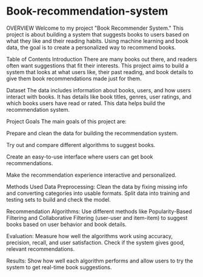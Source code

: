# Book-recommendation-system
OVERVIEW 
Welcome to my project "Book Recommender System." This project is about building a system that suggests books to users based on what they like and their reading habits. Using machine learning and book data, the goal is to create a personalized way to recommend books.

Table of Contents
Introduction
There are many books out there, and readers often want suggestions that fit their interests. This project aims to build a system that looks at what users like, their past reading, and book details to give them book recommendations made just for them.

Dataset
The data includes information about books, users, and how users interact with books. It has details like book titles, genres, user ratings, and which books users have read or rated. This data helps build the recommendation system.

Project Goals
The main goals of this project are:

Prepare and clean the data for building the recommendation system.

Try out and compare different algorithms to suggest books.

Create an easy-to-use interface where users can get book recommendations.

Make the recommendation experience interactive and personalized.

Methods Used
Data Preprocessing:
Clean the data by fixing missing info and converting categories into usable formats. Split data into training and testing sets to build and check the model.

Recommendation Algorithms:
Use different methods like Popularity-Based Filtering and Collaborative Filtering (user-user and item-item) to suggest books based on user behavior and book details.

Evaluation:
Measure how well the algorithms work using accuracy, precision, recall, and user satisfaction. Check if the system gives good, relevant recommendations.

Results:
Show how well each algorithm performs and allow users to try the system to get real-time book suggestions.
